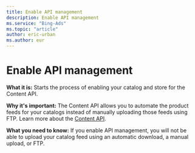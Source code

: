 ```yaml
---
title: Enable API management
description: Enable API management
ms.service: "Bing-Ads"
ms.topic: "article"
author: eric-urban
ms.author: eur
---
```


# Enable API management

**What it is:**  Starts the process of enabling your catalog and store for the Content API.

**Why it's important:**  The Content API allows you to automate the product feeds for your catalogs instead of manually uploading those feeds using FTP. Learn more about the [Content API](https://go.microsoft.com/fwlink?LinkId=404097).

**What you need to know:**  If you enable API management, you will not be able to upload your catalog feed using an automatic download, a manual upload, or FTP.



